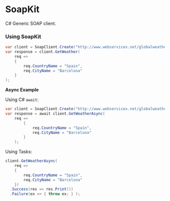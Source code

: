 # SoapKit
C# Generic SOAP client.


### Using SoapKit

```csharp
var client = SoapClient.Create("http://www.webservicex.net/globalweather.asmx");
var response = client.GetWeather(
    req =>  
    { 
        req.CountryName = "Spain",
        req.CityName = "Barcelona"
    }
);
```
**Async Example**

Using C# `await`:

```csharp
var client = SoapClient.Create("http://www.webservicex.net/globalweather.asmx");
var response = await client.GetWeatherAsync(
    req =>  
        { 
            req.CountryName = "Spain",
            req.CityName = "Barcelona"
        }
    );
```

Using Tasks:

```csharp
client.GetWeatherAsync(
    req =>  
    { 
        req.CountryName = "Spain",
        req.CityName = "Barcelona"
    })
  .Success(res => res.Print())
  .Failure(ex => { throw ex; } );
```
